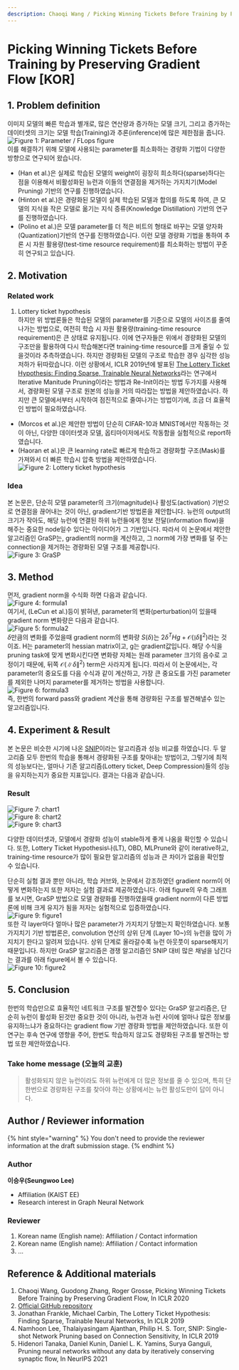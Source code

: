 ```yaml
---
description: Chaoqi Wang / Picking Winning Tickets Before Training by Preserving Gradient Flow / ICLR 2020
---
```


# Picking Winning Tickets Before Training by Preserving Gradient Flow \[KOR\]

##  1. Problem definition

이미지 모델의 빠른 학습과 별개로, 많은 연산량과 증가하는 모델 크기, 그리고 증가하는 데이터셋의 크기는 모델 학습(Training)과 추론(inference)에 많은 제한점을 줍니다.   
![Figure 1: Parameter / FLops figure](.gitbook/assets/65/model_size.png)   
이를 해결하기 위해 모델에 사용되는 parameter를 최소화하는 경량화 기법이 다양한 방향으로 연구되어 왔습니다.
* (Han et al.)은 실제로 학습된 모델의 weight이 굉장히 희소하다(sparse)하다는 점을 이용해서 비활성화된 뉴런과 이들의 연결점을 제거하는 가지치기(Model Pruning) 기반의 연구를 진행하였습니다.
* (Hinton et al.)은 경량화된 모델이 실제 학습된 모델과 합의를 하도록 하여, 큰 모델의 지식을 작은 모델로 옮기는 지식 증류(Knowledge Distillation) 기반의 연구를 진행하였습니다.
* (Polino et al.)은 모델 parameter를 더 적은 비트의 형태로 바꾸는 모델 양자화(Quantization)기반의 연구를 진행하였습니다.
이런 모델 경량화 기법을 통하여 추론 시 자원 활용량(test-time resource requirement)를 최소화하는 방법이 꾸준히 연구되고 있습니다.

## 2. Motivation

### Related work
1. Lottery ticket hypothesis   
하지만 위 방법론들은 학습된 모델의 parameter를 기준으로 모델의 사이즈를 줄여나가는 방법으로, 여전히 학습 시 자원 활용량(training-time resource requirement)은 큰 상태로 유지됩니다. 이에 연구자들은 위에서 경량화된 모델의 구조만을 활용하여 다시 학습해본다면 training-time resource를 크게 줄일 수 있을것이라 추측하였습니다. 하지만 경량화된 모델의 구조로 학습한 경우 심각한 성능 저하가 뒤따랐습니다. 이런 상황에서, ICLR 2019년에 발표된 [The Lottery Ticket Hypothesis: Finding Sparse, Trainable Neural Networks](https://arxiv.org/abs/1803.03635)라는 연구에서 Iterative Manitude Pruning이라는 방법과 Re-Init이라는 방법 두가지를 사용해서, 경량화된 모델 구조로 원본의 성능을 거의 따라잡는 방법을 제안하였습니다. 하지만 큰 모델에서부터 시작하여 점진적으로 줄여나가는 방법이기에, 조금 더 효율적인 방법이 필요하였습니다.
* (Morcos et al.)은 제안한 방법이 단순히 CIFAR-10과 MNIST에서만 작동하는 것이 아닌, 다양한 데이터셋과 모델, 옵티마이저에서도 작동함을 실험적으로 report하였습니다.
* (Haoran et al.)은 큰 learning rate로 빠르게 학습하고 경량화할 구조(Mask)를 가져와서 더 빠른 학습시 압축 방법을 제안하였습니다.   
![Figure 2: Lottery ticket hypothesis](.gitbook/assets/65/lottery_hypothesis.png)   
### Idea

본 논문은, 단순히 모델 parameter의 크기(magnitude)나 활성도(activation) 기반으로 연결점을 끊어내는 것이 아닌, gradient기반 방법론을 제안합니다. 뉴런의 output의 크기가 작아도, 해당 뉴런에 연결된 하위 뉴런들에게 정보 전달(information flow)을 해주는 중요한 node일수 있다는 아이디어가 그 기반입니다. 따라서 이 논문에서 제안한 알고리즘인 GraSP는, gradient의 norm을 계산하고, 그 norm에 가장 변화를 덜 주는 connection을 제거하는 경량화된 모델 구조를 제공합니다.   
![Figure 3: GraSP](.gitbook/assets/65/grasp.PNG)   

## 3. Method
먼저, gradient norm을 수식화 하면 다음과 같습니다.   
![Figure 4: formula1](.gitbook/assets/65/form1.PNG)   
여기서, (LeCun et al.)등이 밝혀낸, parameter의 변화(perturbation)이 있을때 gradient norm 변화량은 다음과 같습니다.   
![Figure 5: formula2](.gitbook/assets/65/form2.PNG)   
$\delta$만큼의 변화를 주었을때 gradient norm의 변화량 $S(\delta)$는 $2{\delta}^{T}Hg+\mathcal{O}({\| \delta \|}^{2})$라는 것이죠. H는 parameter의 hessian matrix이고, g는 gradient값입니다. 해당 수식을 pruning task에 맞게 변화시킨다면 변화량 자체는 원래 parameter 크기의 음수로 고정이기 때문에, 뒤쪽 $\mathcal{O}({\| \delta \|}^{2})$ term은 사라지게 됩니다. 따라서 이 논문에서는, 각 parameter의 중요도를 다음 수식과 같이 계산하고, 가장 큰 중요도를 가진 parameter를 제외한 나머지 parameter를 제거하는 방법을 사용합니다.   
![Figure 6: formula3](.gitbook/assets/65/form3.PNG)   
즉, 한번의 forward pass와 gradient 계산을 통해 경량화된 구조를 발견해낼수 있는 알고리즘입니다.
## 4. Experiment & Result
본 논문은 비슷한 시기에 나온 [SNIP](https://arxiv.org/abs/1810.02340)이라는 알고리즘과 성능 비교를 하였습니다. 두 알고리즘 모두 한번의 학습을 통해서 경량화된 구조를 찾아내는 방법이고, 그렇기에 최적의 성능보다는, 얼마나 기존 알고리즘(Lottery ticket, Deep Compression)들의 성능을 유지하는지가 중요한 지표입니다. 결과는 다음과 같습니다.

### Result
![Figure 7: chart1](.gitbook/assets/65/chart1.PNG)   
![Figure 8: chart2](.gitbook/assets/65/chart2.PNG)   
![Figure 9: chart3](.gitbook/assets/65/chart3.PNG)   

다양한 데이터셋과, 모델에서 경량화 성능이 stable하게 좋게 나옴을 확인할 수 있습니다. 또한, Lottery Ticket Hypothesis나(LT), OBD, MLPrune와 같이 iterative하고, training-time resource가 많이 필요한 알고리즘의 성능과 큰 차이가 없음을 확인할 수 있습니다.

단순히 실험 결과 뿐만 아니라, 학습 커브와, 논문에서 강조하였던 gradient norm이 어떻게 변화하는지 또한 저자는 실험 결과로 제공하였습니다. 아래 figure의 우측 그래프를 보시면, GraSP 방법으로 모델 경량화를 진행하였을때 gradient norm이 다른 방법론에 비해 크게 유지가 됨을 저자는 실험적으로 입증하였습니다.   
![Figure 9: figure1](.gitbook/assets/65/figures.PNG)   
또한 각 layer마다 얼마나 많은 parameter가 가지치기 당했는지 확인하였습니다. 보통 가지치기 기반 방법론은, convolution 연산의 상위 단계 (Layer 10~)의 뉴런을 많이 가지치기 한다고 알려져 있습니다. 상위 단계로 올라갈수록 뉴런 아웃풋이 sparse해지기 때문입니다. 하지만 GraSP 알고리즘은 경쟁 알고리즘인 SNIP 대비 많은 채널을 남긴다는 결과를 아래 figure에서 볼 수 있습니다.   
![Figure 10: figure2](.gitbook/assets/65/figure2.PNG)   

## 5. Conclusion

한번의 학습만으로 효율적인 네트워크 구조를 발견할수 있다는 GraSP 알고리즘은, 단순히 뉴런이 활성화 된것만 중요한 것이 아니라, 뉴런과 뉴런 사이에 얼마나 많은 정보를 유지하느냐가 중요하다는 gradient flow 기반 경량화 방법을 제안하였습니다. 또한 이 연구는 후속 연구에 영향을 주어, 한번도 학습하지 않고도 경량화된 구조를 발견하는 방법 또한 제안하였습니다. 

### Take home message \(오늘의 교훈\)

> 활성화되지 않은 뉴런이라도 하위 뉴런에게 더 많은 정보를 줄 수 있으며, 특히 단 한번으로 경량화된 구조를 찾아야 하는 상황에서는 뉴런 활성도만이 답이 아니다.

## Author / Reviewer information

{% hint style="warning" %}
You don't need to provide the reviewer information at the draft submission stage.
{% endhint %}

### Author

**이승우(Seungwoo Lee)** 

* Affiliation \(KAIST EE\)
* Research interest in Graph Neural Network

### Reviewer

1. Korean name \(English name\): Affiliation / Contact information
2. Korean name \(English name\): Affiliation / Contact information
3. ...

## Reference & Additional materials

1. Chaoqi Wang, Guodong Zhang, Roger Grosse, Picking Winning Tickets Before Training by Preserving Gradient Flow, In ICLR 2020
2. [Official GitHub repository](https://github.com/alecwangcq/GraSP)
3. Jonathan Frankle, Michael Carbin, The Lottery Ticket Hypothesis: Finding Sparse, Trainable Neural Networks, In ICLR 2019
4. Namhoon Lee, Thalaiyasingam Ajanthan, Philip H. S. Torr, SNIP: Single-shot Network Pruning based on Connection Sensitivity, In ICLR 2019
5. Hidenori Tanaka, Daniel Kunin, Daniel L. K. Yamins, Surya Ganguli, Pruning neural networks without any data by iteratively conserving synaptic flow, In NeurIPS 2021

